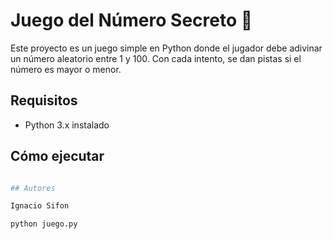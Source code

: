 # Juego del Número Secreto 🎲

Este proyecto es un juego simple en Python donde el jugador
debe adivinar un número aleatorio entre 1 y 100. Con cada
intento, se dan pistas si el número es mayor o menor.

## Requisitos
- Python 3.x instalado

## Cómo ejecutar
```bash

## Autores

Ignacio Sifon 

python juego.py